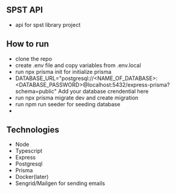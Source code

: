 ## SPST API

- api for spst library project

## How to run
- clone the repo
- create .env file and copy variables from .env.local
- run npx prisma init for initialize prisma 
- DATABASE_URL="postgresql://<NAME_OF_DATABASE>:<DATABASE_PASSWORD>@localhost:5432/express-prisma?schema=public" Add your database crendential here
- run npx prisma migrate dev and create migration
- run npm run seeder for seeding database
- 
## Technologies

- Node
- Typescript
- Express
- Postgresql
- Prisma
- Docker(later)
- Sengrid/Mailgen for sending emails
